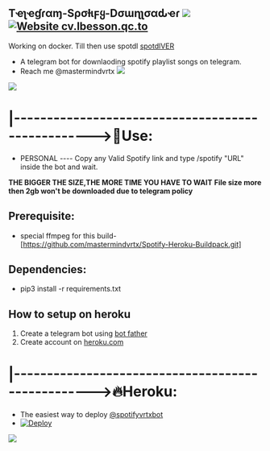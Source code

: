 ##  Tҽʅҽɠɾαɱ-Sρσƚιϝყ-Dσɯɳʅσαԃҽɾ <img src="https://img.shields.io/badge/Arch_Linux-1793D1?style=for-the-badge&logo=arch-linux&logoColor=white">  [![Website cv.lbesson.qc.to](https://img.shields.io/website-up-down-green-red/http/cv.lbesson.qc.to.svg)](http://cv.lbesson.qc.to/)
Working on docker.
Till then use spotdl [spotdlVER](https://github.com/mastermindvrtx/Telegram-Spotify-Downloader/archive/refs/tags/Beta-2.zip)


* A telegram bot for downlaoding spotify playlist songs on telegram.
* Reach me @mastermindvrtx <img src="https://img.shields.io/badge/Telegram-2CA5E0?style=for-the-badge&logo=telegram&logoColor=white"> 

<p align="centre">
  <img src="https://telegra.ph/file/ff06b4802f3a2ac7b6343.jpg">
</p>

# |-------------------------------------------------->💋Use: 
* PERSONAL ---- Copy any Valid Spotify link and type /spotify "URL" inside the bot and wait.

**THE BIGGER THE SIZE,THE MORE TIME YOU HAVE TO WAIT**
**File size more then 2gb won't be downloaded due to telegram policy**

## Prerequisite: 
* special ffmpeg for this build- [https://github.com/mastermindvrtx/Spotify-Heroku-Buildpack.git]
  
    
## Dependencies:
* pip3 install -r requirements.txt


## How to setup on heroku
1. Create a telegram bot using [bot father](https://core.telegram.org/bots#3-how-do-i-create-a-bot)
2. Create account on [heroku.com](https://heroku.com/)

# |-------------------------------------------------->🔥Heroku:
* The easiest way to deploy [@spotifyvrtxbot](https://t.me/@spotifyvrtxbot)
* [![Deploy](https://www.herokucdn.com/deploy/button.svg)](https://heroku.com/deploy?template=https://github.com/mastermindvrtx/Telegram-Spotify-Downloader.git/tree/Vrtx)

<p align="centre">
  <img src="https://telegra.ph/file/dc134d63f237517fcf043.jpg">
</p>
